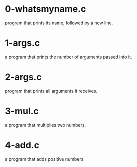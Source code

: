 # 0-whatsmyname.c
   program that prints its name, followed by a new line.
# 1-args.c
  a program that prints the number of arguments passed into it.
# 2-args.c
  program that prints all arguments it receives.
# 3-mul.c
  a program that multiplies two numbers.
# 4-add.c
  a program that adds positive numbers